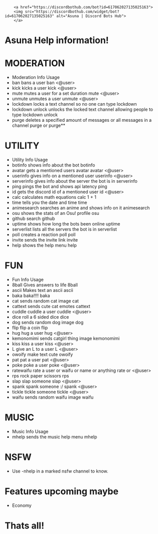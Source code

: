         <a href="https://discordbothub.com/bot?id=617062027135025163">
        <img src="https://discordbothub.com/widget/bot?id=617062027135025163" alt="Asuna | Discord Bots Hub">
        </a>
      
# Asuna Help information!
# MODERATION
* Moderation	Info	Usage
* ban	bans a user	ban <@user>
* kick	kicks a user	kick <@user>
* mute	mutes a user for a set duration	mute <@user>
* unmute	unmutes a user	unmute <@user>
* lockdown	locks a text channel so no one can type	lockdown
* lockdown unlock	unlocks the locked text channel allowing people to type	lockdown unlock
* purge	deletes a specified amount of messages or all messages in a channel	purge <number> or purge**
# UTILITY
* Utility	Info	Usage
* botinfo	shows info about the bot	botinfo
* avatar	gets a mentioned users avatar	avatar <@user>
* userinfo	gives info on a mentioned user	userinfo <@user>
* serverinfo	gives info about the server the bot is in	serverinfo
* ping	pings the bot and shows api latency	ping
* id	gets the discord id of a mentioned user	id <@user>
* calc	calculates math equations	calc 1 + 1
* time	tells you the date and time	time
* animesearch	searches an anime and shows info on it	animesearch <anime tittle>
* osu	shows the stats of an Osu! profile	osu <osu profile>
* github	search github	
* uptime	shows how long the bots been online	uptime
* serverlist	lists all the servers the bot is in	serverlist
* poll	creates a reaction poll	poll <question>
* invite	sends the invite link	invite
* help	shows the help menu	help
# FUN
* Fun	Info	Usage
* 8ball	Gives answers to life	8ball <question>
* ascii	Makes text an ascii	ascii <text>
* baka	baka!!!!	baka
* cat	sends random cat image	cat
* cattext	sends cute cat emotes	cattext
* cuddle	cuddle a user	cuddle <@user>
* dice	roll a 6 sided dice	dice
* dog	sends random dog image	dog
* flip	flip a coin	flip
* hug	hug a user	hug <@user>
* kemonomimi	sends catgirl thing image	kemonomimi
* kiss	kiss a user	kiss <@user>
* L	give an L to a user	L <@user>
* owoify	make text cute	owoify <text>
* pat	pat a user	pat <@user>
* poke	poke a user	poke <@user>
* ratewaifu	rate a user or waifu or name or anything	rate <text> or <@user>
* rps	rock paper scissors	rps
* slap	slap someone	slap <@user>
* spank	spank someone :/	spank <@user>
* tickle	tickle someone	tickle <@user>
* waifu	sends random waifu image	waifu
# MUSIC
* Music	Info	Usage
* mhelp	sends the music help menu	mhelp
# NSFW
* Use -nhelp in a marked nsfw channel to know.
# Features upcoming maybe
* Economy
# Thats all!
